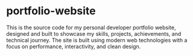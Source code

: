 # portfolio-website
This is the source code for my personal developer portfolio website, designed and built to showcase my skills, projects, achievements, and technical journey. The site is built using modern web technologies with a focus on performance, interactivity, and clean design.
